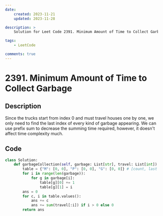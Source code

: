 ```yaml
---
date:
    created: 2023-11-21
    updated: 2023-11-28

description: >
    Solution for Leet Code 2391. Minimum Amount of Time to Collect Garbage

tags:
    - LeetCode

comments: true
---
```

# 2391. Minimum Amount of Time to Collect Garbage

## Description

Since the trucks start from index 0 and must travel houses one by one, we only need to find the last index of every kind of garbage appearing. We can use prefix sum to decrease the summing time required, however, it doesn't affect time complexity much.

## Code

```python
class Solution:
    def garbageCollection(self, garbage: List[str], travel: List[int]) -> int:
        table = {"M": [0, 0], "P": [0, 0], "G": [0, 0]} # [count, last seen index] for M P G
        for i in range(len(garbage)):
            for g in garbage[i]:
                table[g][0] += 1
                table[g][1] = i
        ans = 0
        for c, i in table.values():
            ans += c
            ans += sum(travel[:i]) if i > 0 else 0
        return ans
```